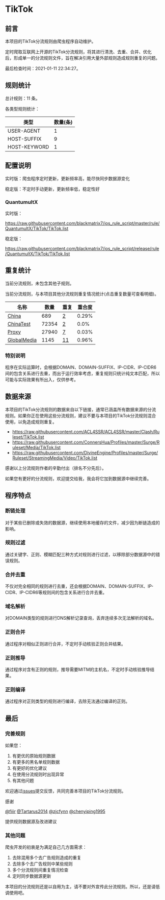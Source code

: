 # TikTok

## 前言

本项目的TikTok分流规则由爬虫程序自动维护。

定时爬取互联网上开源的TikTok分流规则，将其进行清洗、去重、合并、优化后，形成单一的分流规则文件，旨在解决引用大量外部规则造成规则重复的问题。



最后检查时间：2021-01-11 22:34:27。

## 规则统计

总计规则：11 条。

各类型规则统计：

| 类型 | 数量(条) |
| ---- | ---- |
| USER-AGENT | 1 |
| HOST-SUFFIX | 9 |
| HOST-KEYWORD | 1 |
## 配置说明

实时版：爬虫程序定时更新，更新频率高，能尽快同步数据源变化

稳定版：不定时手动更新，更新频率低，稳定性好

### QuantumultX 
实时版：

https://raw.githubusercontent.com/blackmatrix7/ios_rule_script/master/rule/QuantumultX/TikTok/TikTok.list

稳定版：

https://raw.githubusercontent.com/blackmatrix7/ios_rule_script/release/rule/QuantumultX/TikTok/TikTok.list

## 重复统计


当前分流规则，未包含其他子规则。


当前分流规则，与本项目其他分流规则重复情况统计(点击重复数量可查看明细)。



| 名称 | 数量 | 重复 | 重合度 |
| ---- | ---- | ---- | ------ |
|  [China](https://github.com/blackmatrix7/ios_rule_script/tree/master/rule/QuantumultX/China)    | 689   | [2](https://raw.githubusercontent.com/blackmatrix7/ios_rule_script/master/rule/QuantumultX/TikTok/TikTok_Repeat.list)   |   0.29% |
|  [ChinaTest](https://github.com/blackmatrix7/ios_rule_script/tree/master/rule/QuantumultX/ChinaTest)    | 72354   | [2](https://raw.githubusercontent.com/blackmatrix7/ios_rule_script/master/rule/QuantumultX/TikTok/TikTok_Repeat.list)   |   0.0% |
|  [Proxy](https://github.com/blackmatrix7/ios_rule_script/tree/master/rule/QuantumultX/Proxy)    | 27940   | [7](https://raw.githubusercontent.com/blackmatrix7/ios_rule_script/master/rule/QuantumultX/TikTok/TikTok_Repeat.list)   |   0.03% |
|  [GlobalMedia](https://github.com/blackmatrix7/ios_rule_script/tree/master/rule/QuantumultX/GlobalMedia)    | 1145   | [11](https://raw.githubusercontent.com/blackmatrix7/ios_rule_script/master/rule/QuantumultX/TikTok/TikTok_Repeat.list)   |   0.96% |
### 特别说明
程序在实际运算时，会根据DOMAIN、DOMAIN-SUFFIX、IP-CIDR、IP-CIDR6间的包含关系进行去重，而出于运行效率考虑，重复规则只统计纯文本匹配，所以可能与实际效果有所出入，仅供参考。

## 数据来源

本项目的TikTok分流规则的数据来自以下链接，通常已涵盖所有数据来源的分流规则。如果你正在使用这些分流规则，建议不要与本项目的TikTok分流规则混合使用，以免造成规则重复。

- https://raw.githubusercontent.com/ACL4SSR/ACL4SSR/master/Clash/Ruleset/TikTok.list
- https://raw.githubusercontent.com/ConnersHua/Profiles/master/Surge/Ruleset/Media/TikTok.list
- https://raw.githubusercontent.com/DivineEngine/Profiles/master/Surge/Ruleset/StreamingMedia/Video/TikTok.list


感谢以上分流规则作者的辛勤付出（排名不分先后）。

如果您有更好的分流规则，欢迎提交给我，我会将它加到数据源中继续完善。

## 程序特点

### 断链处理

对于某些已删除或失效的数据源，继续使用本地缓存的文件，减少因为断链造成的影响。

### 规则过滤

通过关键字、正则、模糊匹配三种方式对规则进行过滤，以移除部分数据源中的错误规则。

### 合并去重

不仅对完全相同的规则进行去重，还会根据DOMAIN、DOMAIN-SUFFIX、IP-CIDR、IP-CIDR6等规则间的包含关系进行合并去重。

### 域名解析

对DOMAIN类型的规则进行DNS解析记录查询，丢弃连续多次无法解析的域名。

### 正则合并

通过程序对相似正则进行合并，不定时手动核验正则合并结果。

### 正则推导

通过程序对含有正则的规则，推导需要MITM的主机名，不定时手动核验推导结果。

### 正则编译

通过程序对正则类型的规则进行编译，去除无法通过编译的正则。

## 最后

### 完善规则

如果您：

1. 有更优的原始规则数据
2. 有更多的黑名单规则数据
3. 有更好的优化建议
4. 在使用分流规则时出现异常
5. 有其他问题

欢迎通过[issues](https://github.com/blackmatrix7/ios_rule_script/issues/new)提交反馈，共同完善本项目的TikTok分流规则。

感谢

[@fiiir](https://github.com/fiiir) [@Tartarus2014](https://github.com/Tartarus2014) [@zjcfynn](https://github.com/zjcfynn) [@chenyiping1995](https://github.com/chenyiping1995) 

提供规则数据源及改进建议

### 其他问题

爬虫开发的初衷是为满足自己几方面需求：

1. 去除混用多个去广告规则造成的重复
2. 去除多个去广告规则中某些规则
3. 多个分流规则间重复情况检查
4. 定时同步数据源更新

本项目的分流规则还是以自用为主，请不要对外宣传此分流规则。所以，还是请低调使用吧。
